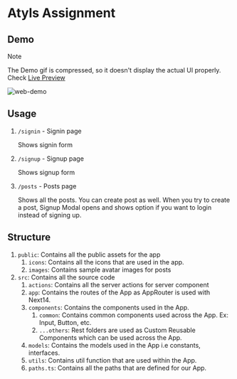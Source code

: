 # Atyls Assignment

## Demo

> [!NOTE]
> The Demo gif is compressed, so it doesn't display the actual UI properly. Check [Live Preview]([https://](https://atlys-visa-assignment.vercel.app/))

![web-demo](/assets/assignment-demo.gif)

## Usage
1. `/signin` - Signin page

    Shows signin form

2. `/signup` - Signup page

    Shows signup form

3. `/posts` - Posts page
    
    Shows all the posts. You can create post as well. When you try to create a post, Signup Modal opens and shows option if you want to login instead of signing up.

## Structure

1. `public`: Contains all the public assets for the app
   1. `icons`: Contains all the icons that are used in the app.
   2. `images`: Contains sample avatar images for posts
2. `src`: Contains all the source code
   1. `actions`: Contains all the server actions for server component
   2. `app`: Contains the routes of the App as AppRouter is used with Next14.
   3. `components`: Contains the components used in the App.
      1. `common`: Contains common components used across the App. Ex: Input, Button, etc.
      2. `...others`: Rest folders are used as Custom Reusable Components which can be used across the App.
   4. `models`: Contains the models used in the App i.e constants, interfaces.
   5. `utils`: Contains util function that are used within the App.
   6. `paths.ts`: Contains all the paths that are defined for our App.
